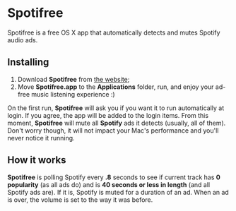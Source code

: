 # Spotifree
Spotifree is a free OS X app that automatically detects and mutes Spotify audio ads.

## Installing
1. Download **Spotifree** from [the website](http://spotifree.gordinskiy.com);
2. Move **Spotifree.app** to the **Applications** folder, run, and enjoy your ad-free music listening experience :)

On the first run, **Spotifree** will ask you if you want it to run automatically at login. If you agree, the app will be added to the login items. From this moment, **Spotifree** will mute all **Spotify** ads it detects (usually, all of them). Don't worry though, it will not impact your Mac's performance and you'll never notice it running.

## How it works
**Spotifree** is polling Spotify every **.8** seconds to see if current track has **0 popularity** (as all ads do) and is  **40 seconds or less in length** (and all Spotify ads are). If it is, Spotify is muted for a duration of an ad. When an ad is over, the volume is set to the way it was before.
